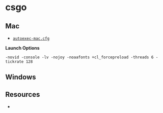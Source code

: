 # csgo

## Mac

* [`autoexec-mac.cfg`](autoexec-mac.cfg)

**Launch Options**

```
-novid -console -lv -nojoy -noaafonts +cl_forcepreload -threads 6 -tickrate 128
```

## Windows



## Resources

* 
